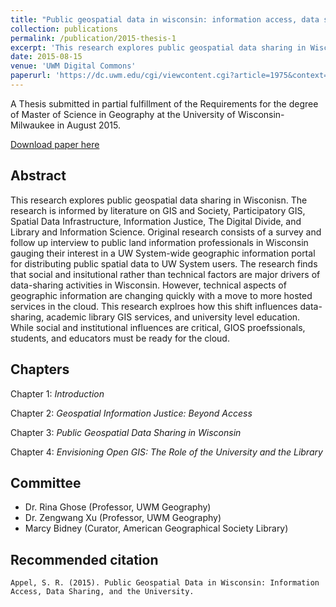 ```yaml
---
title: "Public geospatial data in wisconsin: information access, data sharing, and the university (Thesis)"
collection: publications
permalink: /publication/2015-thesis-1
excerpt: 'This research explores public geospatial data sharing in Wisconisn. The research is informed by literature on GIS and Society, Participatory GIS, Spatial Data Infrastructure, Information Justice, The Digital Divide, and Library and Information Science. Original research consists of a survey and follow up interview to public land information professionals in Wisconsin gauging their interest in a UW System-wide geographic information portal for distributing public spatial data to UW System users. The research finds that social and insitutional rather than technical factors are major drivers of data-sharing activities in Wisconsin. However, technical aspects of geographic information are changing quickly with a move to more hosted services in the cloud. This research explroes how this shift influences data-sharing, academic library GIS services, and university level education. While social and institutional influences are critical, GIOS proefssionals, students, and educators must be ready for the cloud.'
date: 2015-08-15
venue: 'UWM Digital Commons'
paperurl: 'https://dc.uwm.edu/cgi/viewcontent.cgi?article=1975&context=etd'
---
```

A Thesis submitted in partial fulfillment of the Requirements for the degree of Master of Science in Geography at the University of Wisconsin-Milwaukee in August 2015.

[Download paper here](https://dc.uwm.edu/cgi/viewcontent.cgi?article=1975&context=etd)

## Abstract

This research explores public geospatial data sharing in Wisconisn. The research is informed by literature on GIS and Society, Participatory GIS, Spatial Data Infrastructure, Information Justice, The Digital Divide, and Library and Information Science. Original research consists of a survey and follow up interview to public land information professionals in Wisconsin gauging their interest in a UW System-wide geographic information portal for distributing public spatial data to UW System users. The research finds that social and insitutional rather than technical factors are major drivers of data-sharing activities in Wisconsin. However, technical aspects of geographic information are changing quickly with a move to more hosted services in the cloud. This research explroes how this shift influences data-sharing, academic library GIS services, and university level education. While social and institutional influences are critical, GIOS proefssionals, students, and educators must be ready for the cloud.

## Chapters

Chapter 1: *Introduction*

Chapter 2: *Geospatial Information Justice: Beyond Access*

Chapter 3: *Public Geospatial Data Sharing in Wisconsin*

Chapter 4: *Envisioning Open GIS: The Role of the University and the Library*

## Committee

* Dr. Rina Ghose (Professor, UWM Geography)
* Dr. Zengwang Xu (Professor, UWM Geography)
* Marcy Bidney (Curator, American Geographical Society Library)

## Recommended citation

`Appel, S. R. (2015). Public Geospatial Data in Wisconsin: Information Access, Data Sharing, and the University.`   

